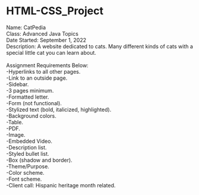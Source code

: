 # HTML-CSS_Project
Name: CatPedia\
Class: Advanced Java Topics\
Date Started: September 1, 2022\
Description: A website dedicated to cats. Many different kinds of cats with a special little cat you can learn about.\
\
Assignment Requirements Below:\
-Hyperlinks to all other pages.\
-Link to an outside page.\
-Sidebar.\
-3 pages minimum.\
-Formatted letter.\
-Form (not functional).\
-Stylized text (bold, italicized, highlighted).\
-Background colors.\
-Table.\
-PDF.\
-Image.\
-Embedded Video.\
-Description list.\
-Styled bullet list.\
-Box (shadow and border).\
-Theme/Purpose.\
-Color scheme.\
-Font scheme.\
-Client call: Hispanic heritage month related.
